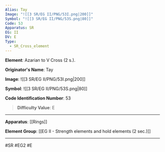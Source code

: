 ```yaml
---
Alias: Tay
Image: "![[3 SR/EG II/PNG/53I.png|200]]"
Symbol: "![[3 SR/EG II/PNG/53S.png|80]]"
Code: 53
Apparatus: SR
EG: II
DV: E
Type:
  - SR_Cross_element
---
```

**Element**: Azarian to V Cross (2 s.).

**Originator's Name**: Tay

**Image**:
![[3 SR/EG II/PNG/53I.png|200]]

**Symbol**:
![[3 SR/EG II/PNG/53S.png|80]]

**Code Identification Number**: 53

>**Difficulty Value**: E

___
**Apparatus**: [[Rings]]

**Element Group**: [[EG II - Strength elements and hold elements (2 sec.)]]
___
#SR #EG2 #E
